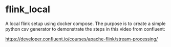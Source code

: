 # flink_local
A local flink setup using docker compose.
The purpose is to create a simple python csv generator to demonstrate the steps in this video from confluent:

https://developer.confluent.io/courses/apache-flink/stream-processing/

